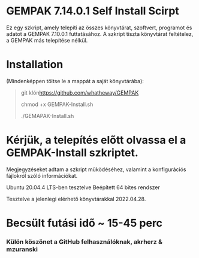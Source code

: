 # GEMPAK 7.14.0.1 Self Install Scirpt

Ez egy szkript, amely telepíti az összes könyvtárat, szoftvert, programot és adatot a GEMPAK 7.10.0.1 futtatásához. A szkript tiszta könyvtárat feltételez, a GEMPAK más telepítése nélkül.

# Installation

(Mindenképpen töltse le a mappát a saját könyvtárába):

> git klón<https://github.com/whatheway/GEMPAK>
>
> chmod +x GEMPAK-Install.sh
>
> ./GEMAPAK-Install.sh

# Kérjük, a telepítés előtt olvassa el a GEMPAK-Install szkriptet.

Megjegyzéseket adtam a szkript működéséhez, valamint a konfigurációs fájlokról szóló információkat.

Ubuntu 20.04.4 LTS-ben tesztelve
Beépített 64 bites rendszer

Tesztelve a jelenlegi elérhető könyvtárakkal 2022.04.28.

# Becsült futási idő ~ 15-45 perc

### Külön köszönet a GitHub felhasználóknak, akrherz & mzuranski
